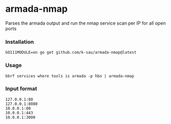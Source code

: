 # armada-nmap

Parses the armada output and run the nmap service scan per IP for all open ports


### Installation
```
GO111MODULE=on go get github.com/k-sau/armada-nmap@latest
```

### Usage
```
bbrf services where tools is armada -p hbo | armada-nmap
```

### Input format
```
127.0.0.1:80
127.0.0.1:8080
10.0.0.1:80
10.0.0.1:443
10.0.0.1:3000
```